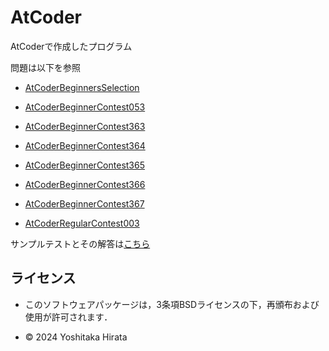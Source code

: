 # AtCoder
AtCoderで作成したプログラム

問題は以下を参照

* [AtCoderBeginnersSelection](https://atcoder.jp/contests/abs?_gl=1*1lb6obi*_ga*MTIzNTY4NTkwOS4xNzIyNTg1NTQ1*_ga_RC512FD18N*MTcyMzE5NTQzMS4xNi4xLjE3MjMxOTU0OTQuMC4wLjA.)

* [AtCoderBeginnerContest053](https://atcoder.jp/contests/abc053)

* [AtCoderBeginnerContest363](https://atcoder.jp/contests/abc363)

* [AtCoderBeginnerContest364](https://atcoder.jp/contests/abc364)

* [AtCoderBeginnerContest365](https://atcoder.jp/contests/abc365)

* [AtCoderBeginnerContest366](https://atcoder.jp/contests/abc366)

* [AtCoderBeginnerContest367](https://atcoder.jp/contests/abc367)

* [AtCoderRegularContest003](https://atcoder.jp/contests/arc003)


サンプルテストとその解答は[こちら](https://www.dropbox.com/sh/nx3tnilzqz7df8a/AAAYlTq2tiEHl5hsESw6-yfLa?e=1&dl=0)

## ライセンス
* このソフトウェアパッケージは，3条項BSDライセンスの下，再頒布および使用が許可されます．

* © 2024 Yoshitaka Hirata